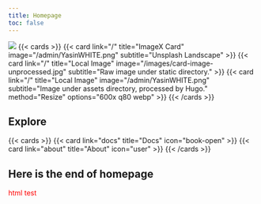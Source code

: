 ```yaml
---
title: Homepage
toc: false
---
```


![](/images/YasinWHITE.png)
{{< cards >}}
  {{< card link="/" title="ImageX Card" image="/admin/YasinWHITE.png" subtitle="Unsplash Landscape" >}}
  {{< card link="/" title="Local Image" image="/images/card-image-unprocessed.jpg" subtitle="Raw image under static directory." >}}
  {{< card link="/" title="Local Image" image="/admin/YasinWHITE.png" subtitle="Image under assets directory, processed by Hugo." method="Resize" options="600x q80 webp" >}}
{{< /cards >}}

## Explore

{{< cards >}}
  {{< card link="docs" title="Docs" icon="book-open" >}}
  {{< card link="about" title="About" icon="user" >}}
{{< /cards >}}

## Here is the end of homepage
<span style="color:red;">html test</span>